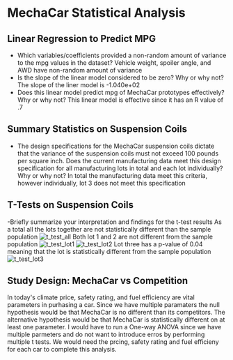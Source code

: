 # MechaCar Statistical Analysis
## Linear Regression to Predict MPG

- Which variables/coefficients provided a non-random amount of variance to the mpg values in the dataset?
Vehicle weight, spoiler angle, and AWD have non-random amount of variance
- Is the slope of the linear model considered to be zero? Why or why not?
The slope of the liner model is -1.040e+02 
- Does this linear model predict mpg of MechaCar prototypes effectively? Why or why not?
This linear model is effective since it has an R value of .7

## Summary Statistics on Suspension Coils
- The design specifications for the MechaCar suspension coils dictate that the variance of the suspension coils must not exceed 100 pounds per square inch. Does the current manufacturing data meet this design specification for all manufacturing lots in total and each lot individually? Why or why not?
In total the manufacturing data meet this criteria, however individually, lot 3 does not meet this specification

## T-Tests on Suspension Coils
-Briefly summarize your interpretation and findings for the t-test results
As a total all the lots together are not statistically different than the sample population
![t_test_all](https://user-images.githubusercontent.com/75797531/115170526-7beb1d80-a086-11eb-82fa-c4a45eb77513.PNG)
Both lot 1 and 2 are not different from the sample population
![t_test_lot1](https://user-images.githubusercontent.com/75797531/115170733-f9169280-a086-11eb-900e-702dd57d1361.PNG)
![t_test_lot2](https://user-images.githubusercontent.com/75797531/115170754-09c70880-a087-11eb-92ad-4526e113af78.PNG)
Lot three has a p-value of 0.04 meaning that the lot is statistically different from the sample population
![t_test_lot3](https://user-images.githubusercontent.com/75797531/115170774-121f4380-a087-11eb-84c8-3123507b0052.PNG)

## Study Design: MechaCar vs Competition
In today's climate price, safety rating, and fuel efficiency are vital parameters in purhasing a car. Since we have multiple paramaters the null hypothesis would be that MechaCar is no different than its competitors. The alternative hypothesis would be that MechaCar is statistically different on at least one parameter. I would have to run a One-way ANOVA since we have multiple parmeters and do not want to introduce erros by performing multiple t tests. We would need the prcing, safety rating and fuel efficieny for each car to complete this analysis. 

